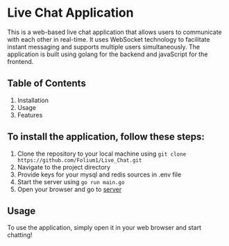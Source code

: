 # Live Chat Application

This is a web-based live chat application that allows users to communicate with each other in real-time. It uses WebSocket technology to facilitate instant messaging and supports multiple users simultaneously. The application is built using golang for the backend and javaScript for the frontend.<br>

## Table of Contents

1. Installation<br>
2. Usage<br>
3. Features<br>

## To install the application, follow these steps:

1. Clone the repository to your local machine using ```git clone https://github.com/Folium1/Live_Chat.git```<br>
2. Navigate to the project directory<br>
3. Provide keys for your mysql and redis sources in .env file
4. Start the server using ```go run main.go```<br>
5. Open your browser and go to [server](http://localhost:9090/chat/)<br>

## Usage

To use the application, simply open it in your web browser and start chatting!